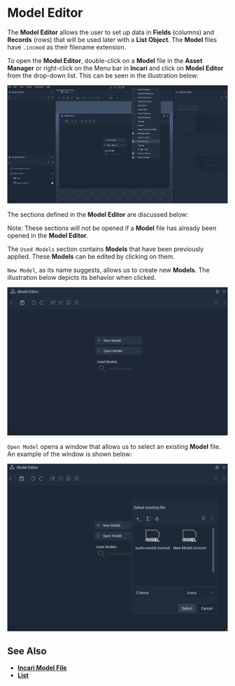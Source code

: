 # Model Editor

The **Model Editor** allows the user to set up data in **Fields** \(columns\) and **Records** \(rows\) that will be used later with a **List Object**. The **Model** files have `.incmod` as their filename extension.

To open the **Model Editor**, double-click on a **Model** file in the **Asset Manager** or right-click on the Menu bar in **Incari** and click on **Model Editor** from the drop-down list. This can be seen in the illustration below:

![](../.gitbook/assets/modeleditorimage120232.png)

The sections defined in the **Model Editor** are discussed below:

Note: These sections will not be opened if a **Model** file has already been opened in the **Model Editor**.

The `Used Models` section contains **Models** that have been previously applied. These **Models** can be edited by clicking on them.

`New Model`, as its name suggests, allows us to create new **Models**. The illustration below depicts its behavior when clicked.

![](../.gitbook/assets/modeleditorimage220232.gif)

`Open Model` opens a window that allows us to select an existing **Model** file. An example of the window is shown below:

![](../.gitbook/assets/modeleditorimage320232.png)

## See Also

* [**Incari Model File**](https://docs.incari.com/incari-studio/v/2021.3-unreleased/objects-and-types/scene-objects/list-widget#incari-model-file)
* [**List**](../toolbox/events/list/)

